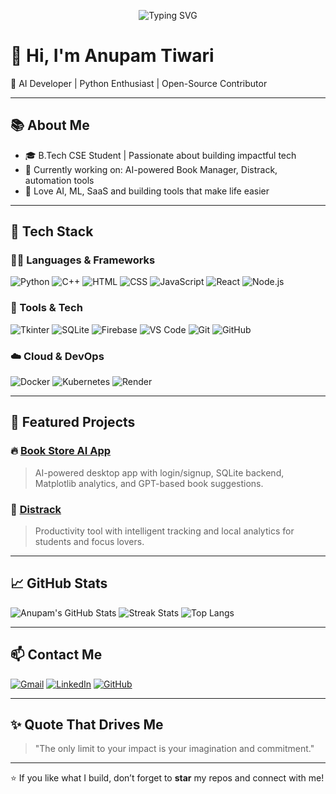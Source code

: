 <!-- Animated Typing Effect for Profile Banner -->
<p align="center">
  <img src="https://readme-typing-svg.herokuapp.com?font=Fira+Code&weight=500&size=25&pause=1000&center=true&vCenter=true&multiline=true&width=900&height=100&lines=AI+Developer+%7C+Open-Source+Enthusiast+%7C+Blockchain+Learner;Python+%7C+ML+%7C+SaaS+Builder+%7C+React+%7C+Firebase;Always+Building+Something+Meaningful..." alt="Typing SVG" />
</p>

# 👋 Hi, I'm Anupam Tiwari

🚀 AI Developer | Python Enthusiast | Open-Source Contributor

---

## 📚 About Me

- 🎓 B.Tech CSE Student | Passionate about building impactful tech
- 🔭 Currently working on: AI-powered Book Manager, Distrack, automation tools
- 🤖 Love AI, ML, SaaS and building tools that make life easier

---

## 💼 Tech Stack

### 👨‍💻 Languages & Frameworks
![Python](https://img.shields.io/badge/Python-3.10-blue?logo=python)
![C++](https://img.shields.io/badge/C++-blue?logo=c%2B%2B)
![HTML](https://img.shields.io/badge/HTML5-orange?logo=html5)
![CSS](https://img.shields.io/badge/CSS3-blue?logo=css3)
![JavaScript](https://img.shields.io/badge/JavaScript-yellow?logo=javascript)
![React](https://img.shields.io/badge/React-2023-61DAFB?logo=react)
![Node.js](https://img.shields.io/badge/Node.js-339933?logo=node.js)

### 🧰 Tools & Tech
![Tkinter](https://img.shields.io/badge/Tkinter-GUI-yellow)
![SQLite](https://img.shields.io/badge/SQLite-003B57?logo=sqlite)
![Firebase](https://img.shields.io/badge/Firebase-ffca28?logo=firebase)
![VS Code](https://img.shields.io/badge/VS--Code-007ACC?logo=visual-studio-code)
![Git](https://img.shields.io/badge/Git-F05032?logo=git)
![GitHub](https://img.shields.io/badge/GitHub-181717?logo=github)

### ☁️ Cloud & DevOps
![Docker](https://img.shields.io/badge/Docker-2496ED?logo=docker)
![Kubernetes](https://img.shields.io/badge/Kubernetes-326CE5?logo=kubernetes)
![Render](https://img.shields.io/badge/Render-00979D?logo=render)

---

## 🚀 Featured Projects

### 🔥 [Book Store AI App](https://github.com/Anupam11421/book-store-ai-app)
> AI-powered desktop app with login/signup, SQLite backend, Matplotlib analytics, and GPT-based book suggestions.

### 🧠 [Distrack](https://github.com/Anupam11421/distrack)
> Productivity tool with intelligent tracking and local analytics for students and focus lovers.

---

## 📈 GitHub Stats

![Anupam's GitHub Stats](https://github-readme-stats.vercel.app/api?username=Anupam11421&show_icons=true&theme=radical)
![Streak Stats](https://github-readme-streak-stats.herokuapp.com?user=Anupam11421&theme=radical&hide_border=false)
![Top Langs](https://github-readme-stats.vercel.app/api/top-langs/?username=Anupam11421&layout=compact&theme=radical)

---

## 📫 Contact Me

[![Gmail](https://img.shields.io/badge/Gmail-red?logo=gmail&logoColor=white)](mailto:tiwarianupam11421@gmail.com)
[![LinkedIn](https://img.shields.io/badge/LinkedIn-blue?logo=linkedin)](https://www.linkedin.com/in/anupam-tiwari-08607b281/)
[![GitHub](https://img.shields.io/badge/GitHub-black?logo=github)](https://github.com/Anupam11421)

---

## ✨ Quote That Drives Me

> "The only limit to your impact is your imagination and commitment."

---

⭐ If you like what I build, don’t forget to **star** my repos and connect with me!
